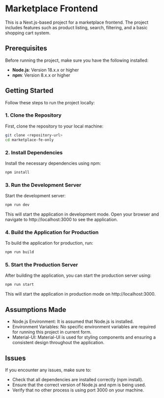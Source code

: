 # Marketplace Frontend

This is a Next.js-based project for a marketplace frontend. The project includes features such as product listing, search, filtering, and a basic shopping cart system.

## Prerequisites

Before running the project, make sure you have the following installed:

- **Node.js**: Version 18.x.x or higher
- **npm**: Version 8.x.x or higher

## Getting Started

Follow these steps to run the project locally:

### 1. Clone the Repository

First, clone the repository to your local machine:

```bash
git clone <repository-url>
cd marketplace-fe-only
```

### 2. Install Dependencies
Install the necessary dependencies using npm:

```bash
npm install
```

### 3. Run the Development Server
Start the development server:

```bash
npm run dev
```
This will start the application in development mode. Open your browser and navigate to http://localhost:3000 to see the application.

### 4. Build the Application for Production
To build the application for production, run:

```bash
npm run build
```

### 5. Start the Production Server
After building the application, you can start the production server using:

```bash
npm run start
```

This will start the application in production mode on http://localhost:3000.

## Assumptions Made
* Node.js Environment: It is assumed that Node.js is installed.
* Environment Variables: No specific environment variables are required for running this project in current form.
* Material-UI: Material-UI is used for styling components and ensuring a consistent design throughout the application.

## Issues
If you encounter any issues, make sure to:

* Check that all dependencies are installed correctly (npm install).
* Ensure that the correct version of Node.js and npm is being used.
* Verify that no other process is using port 3000 on your machine.